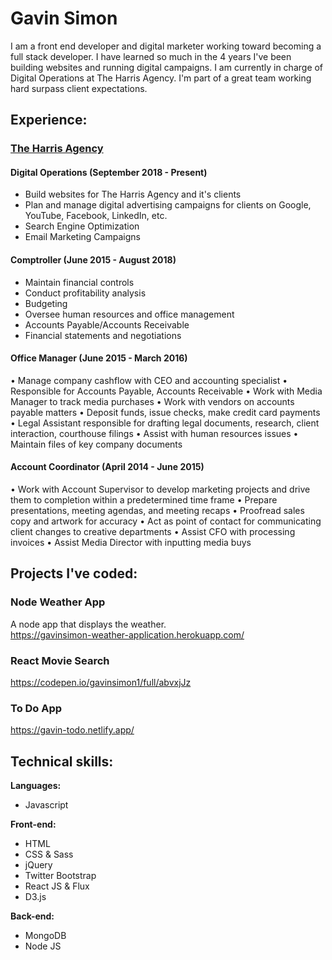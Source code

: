 # Gavin Simon

I am a front end developer and digital marketer working toward becoming a full stack developer. I have learned so much in the 4 years I've been building websites and running digital campaigns.  I am currently in charge of Digital Operations at The Harris Agency. I'm part of a great team working hard surpass client expectations.

## Experience:
### [The Harris Agency](https://www.harris-agency.com/) 
#### Digital Operations (September 2018 - Present)
* Build websites for The Harris Agency and it's clients
* Plan and manage digital advertising campaigns for clients on Google, YouTube, Facebook, LinkedIn, etc. 
* Search Engine Optimization
* Email Marketing Campaigns


#### Comptroller (June 2015 - August 2018)
* Maintain financial controls
* Conduct profitability analysis
* Budgeting
* Oversee human resources and office management
* Accounts Payable/Accounts Receivable
* Financial statements and negotiations

#### Office Manager (June 2015 - March 2016)
• Manage company cashflow with CEO and accounting specialist
• Responsible for Accounts Payable, Accounts Receivable
• Work with Media Manager to track media purchases
• Work with vendors on accounts payable matters
• Deposit funds, issue checks, make credit card payments
• Legal Assistant responsible for drafting legal documents, research, client interaction, courthouse filings
• Assist with human resources issues
• Maintain files of key company documents
#### Account Coordinator (April 2014 - June 2015)
• Work with Account Supervisor to develop marketing projects and drive them to completion within a predetermined time frame
• Prepare presentations, meeting agendas, and meeting recaps
• Proofread sales copy and artwork for accuracy
• Act as point of contact for communicating client changes to creative departments
• Assist CFO with processing invoices
• Assist Media Director with inputting media buys

## Projects I've coded:
### Node Weather App 
A node app that displays the weather.  
https://gavinsimon-weather-application.herokuapp.com/

### React Movie Search 
https://codepen.io/gavinsimon1/full/abvxjJz

### To Do App
https://gavin-todo.netlify.app/

## Technical skills:

**Languages:**

* Javascript

**Front-end:**

* HTML
* CSS & Sass
* jQuery
* Twitter Bootstrap
* React JS & Flux
* D3.js

**Back-end:**

* MongoDB
* Node JS



